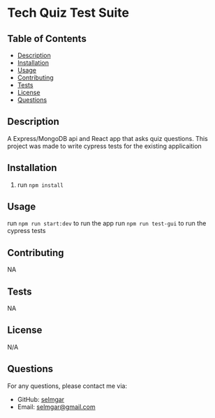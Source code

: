 # Tech Quiz Test Suite

  ## Table of Contents
  - [Description](#description)
  - [Installation](#installation)
  - [Usage](#usage)
  - [Contributing](#contributing)
  - [Tests](#tests)
  - [License](#license)
  - [Questions](#questions)

  ## Description
  A Express/MongoDB api and React app that asks quiz questions. This project was made to write cypress
  tests for the existing applicaition

  ## Installation
  1. run `npm install`

  ## Usage
  run `npm run start:dev` to run the app
  run `npm run test-gui` to run the cypress tests

  ## Contributing
  NA

  ## Tests
  NA

  ## License
  N/A 

  ## Questions
  For any questions, please contact me via:

  - GitHub: [selmgar](https://github.com/selmgar)
  - Email: selmgar@gmail.com
  
